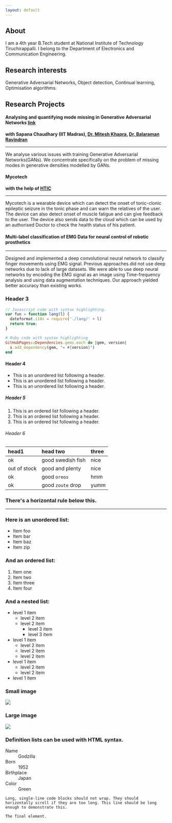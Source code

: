```yaml
---
layout: default
---
```


## [](#header-1)About

I am a 4th year B.Tech student at National Institute of Technology Tiruchirappalli. I belong to the Department of Electronics and Communication Engineering.
## [](#header-2)Research interests

Generative Adversarial Networks, Object detection, Continual learning, Optimisation algorithms.

## Research Projects

#### Analysing and quantifying mode missing in Generative Adversarial Networks [link](https://rahulvallivel.github.io/Analysing-Mode-missing/)

**with Sapana Chaudhary (IIT Madras), [Dr. Mitesh Khapra](https://www.cse.iitm.ac.in/~miteshk/), [Dr. Balaraman Ravindran](http://www.cse.iitm.ac.in/~ravi/)**
___
We analyse various issues with training Generative Adversarial Networks(GANs). We concentrate specifically on the problem of missing modes in generative densities modelled by GANs.

#### Mycotech

**with the help of [HTIC](https://htic.iitm.ac.in/index.html)**
___
Mycotech is a wearable device which can detect the onset of tonic-clonic epileptic seizure in the tonic phase and can warn the relatives of the user. The device can also detect onset of muscle fatigue and can give feedback to the user. The device also sends data to the cloud which can be used by an authorised Doctor to check the health status of his patient.

#### Multi-label classification of EMG Data for neural control of robotic prosthetics
___

Designed and implemented a deep convolutional neural network to classify finger movements using EMG signal. Previous approaches did not use deep networks due to lack of large datasets. We were able to use deep neural networks by encoding the EMG signal as an image using Time-frequency analysis and using data augmentation techniques. Our approach yielded better accuracy than existing works.

### [](#header-3)Header 3

```js
// Javascript code with syntax highlighting.
var fun = function lang(l) {
  dateformat.i18n = require('./lang/' + l)
  return true;
}
```

```ruby
# Ruby code with syntax highlighting
GitHubPages::Dependencies.gems.each do |gem, version|
  s.add_dependency(gem, "= #{version}")
end
```

#### [](#header-4)Header 4

*   This is an unordered list following a header.
*   This is an unordered list following a header.
*   This is an unordered list following a header.

##### [](#header-5)Header 5

1.  This is an ordered list following a header.
2.  This is an ordered list following a header.
3.  This is an ordered list following a header.

###### [](#header-6)Header 6

| head1        | head two          | three |
|:-------------|:------------------|:------|
| ok           | good swedish fish | nice  |
| out of stock | good and plenty   | nice  |
| ok           | good `oreos`      | hmm   |
| ok           | good `zoute` drop | yumm  |

### There's a horizontal rule below this.

* * *

### Here is an unordered list:

*   Item foo
*   Item bar
*   Item baz
*   Item zip

### And an ordered list:

1.  Item one
1.  Item two
1.  Item three
1.  Item four

### And a nested list:

- level 1 item
  - level 2 item
  - level 2 item
    - level 3 item
    - level 3 item
- level 1 item
  - level 2 item
  - level 2 item
  - level 2 item
- level 1 item
  - level 2 item
  - level 2 item
- level 1 item

### Small image

![](https://assets-cdn.github.com/images/icons/emoji/octocat.png)

### Large image

![](https://guides.github.com/activities/hello-world/branching.png)


### Definition lists can be used with HTML syntax.

<dl>
<dt>Name</dt>
<dd>Godzilla</dd>
<dt>Born</dt>
<dd>1952</dd>
<dt>Birthplace</dt>
<dd>Japan</dd>
<dt>Color</dt>
<dd>Green</dd>
</dl>

```
Long, single-line code blocks should not wrap. They should horizontally scroll if they are too long. This line should be long enough to demonstrate this.
```

```
The final element.
```
